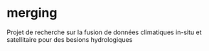 # merging
Projet de recherche sur la fusion de données climatiques in-situ et satellitaire pour des besions hydrologiques 
